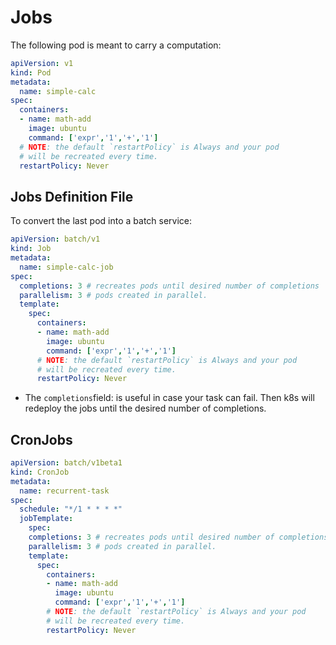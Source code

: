 # Jobs

The following pod is meant to carry a computation:

```yaml
apiVersion: v1
kind: Pod
metadata:
  name: simple-calc
spec:
  containers:
  - name: math-add
    image: ubuntu
    command: ['expr','1','+','1']
  # NOTE: the default `restartPolicy` is Always and your pod
  # will be recreated every time.
  restartPolicy: Never
```

## Jobs Definition File

To convert the last pod into a batch service:

```yaml
apiVersion: batch/v1
kind: Job
metadata:
  name: simple-calc-job
spec:
  completions: 3 # recreates pods until desired number of completions
  parallelism: 3 # pods created in parallel.
  template:
    spec:
      containers:
      - name: math-add
        image: ubuntu
        command: ['expr','1','+','1']
      # NOTE: the default `restartPolicy` is Always and your pod
      # will be recreated every time.
      restartPolicy: Never
```

- The `completions`field: is useful in case your task can fail. Then k8s will
redeploy the jobs until the desired number of completions.

## CronJobs

```yaml
apiVersion: batch/v1beta1
kind: CronJob
metadata:
  name: recurrent-task
spec:
  schedule: "*/1 * * * *"
  jobTemplate:
    spec:
    completions: 3 # recreates pods until desired number of completions
    parallelism: 3 # pods created in parallel.
    template:
      spec:
        containers:
        - name: math-add
          image: ubuntu
          command: ['expr','1','+','1']
        # NOTE: the default `restartPolicy` is Always and your pod
        # will be recreated every time.
        restartPolicy: Never

```
